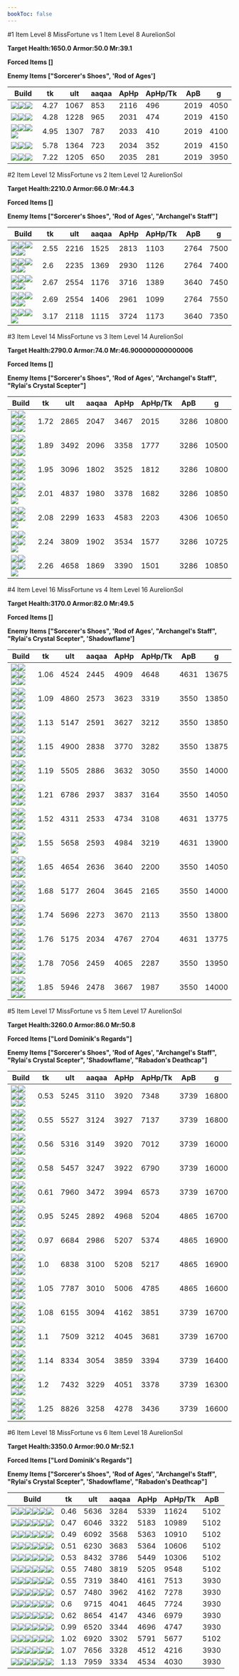 ```yaml
---
bookToc: false
---
```


#1 Item Level 8 MissFortune vs 1 Item Level 8 AurelionSol

**Target Health:1650.0 Armor:50.0 Mr:39.1**


**Forced Items []**


**Enemy Items ["Sorcerer's Shoes", 'Rod of Ages']**




Build | tk | ult | aaqaa |ApHp | ApHp/Tk | ApB | g
-|-|-|-|-|-|-|-
![](/item/3153.png)![](/item/1001.png)![](/item/1055.png)|4.27|1067|853|2116|496|2019|4050
![](/item/6671.png)![](/item/1001.png)![](/item/1055.png)|4.28|1228|965|2031|474|2019|4150
![](/item/3095.png)![](/item/1001.png)![](/item/1055.png)![](/item/1036.png)|4.95|1307|787|2033|410|2019|4100
![](/item/3031.png)![](/item/1001.png)![](/item/1055.png)|5.78|1364|723|2034|352|2019|4150
![](/item/6694.png)![](/item/1001.png)![](/item/1055.png)|7.22|1205|650|2035|281|2019|3950




























































#2 Item Level 12 MissFortune vs 2 Item Level 12 AurelionSol

**Target Health:2210.0 Armor:66.0 Mr:44.3**


**Forced Items []**


**Enemy Items ["Sorcerer's Shoes", 'Rod of Ages', "Archangel's Staff"]**




Build | tk | ult | aaqaa |ApHp | ApHp/Tk | ApB | g
-|-|-|-|-|-|-|-
![](/item/6671.png)![](/item/3095.png)![](/item/1001.png)![](/item/1055.png)![](/item/1036.png)|2.55|2216|1525|2813|1103|2764|7500
![](/item/3153.png)![](/item/6676.png)![](/item/1001.png)![](/item/1055.png)![](/item/1036.png)|2.6|2235|1369|2930|1126|2764|7400
![](/item/3091.png)![](/item/3142.png)![](/item/1055.png)![](/item/1036.png)![](/item/1036.png)|2.67|2554|1176|3716|1389|3640|7450
![](/item/3153.png)![](/item/3142.png)![](/item/1055.png)![](/item/1036.png)![](/item/1036.png)|2.69|2554|1406|2961|1099|2764|7550
![](/item/3031.png)![](/item/3091.png)![](/item/1001.png)![](/item/1055.png)|3.17|2118|1115|3724|1173|3640|7350




























































#3 Item Level 14 MissFortune vs 3 Item Level 14 AurelionSol

**Target Health:2790.0 Armor:74.0 Mr:46.900000000000006**


**Forced Items []**


**Enemy Items ["Sorcerer's Shoes", 'Rod of Ages', "Archangel's Staff", "Rylai's Crystal Scepter"]**




Build | tk | ult | aaqaa |ApHp | ApHp/Tk | ApB | g
-|-|-|-|-|-|-|-
![](/item/3153.png)![](/item/6676.png)![](/item/6671.png)![](/item/1001.png)![](/item/1055.png)![](/item/1036.png)|1.72|2865|2047|3467|2015|3286|10800
![](/item/6671.png)![](/item/3036.png)![](/item/6676.png)![](/item/1001.png)![](/item/1055.png)![](/item/1036.png)|1.89|3492|2096|3358|1777|3286|10500
![](/item/3153.png)![](/item/3036.png)![](/item/6675.png)![](/item/1001.png)![](/item/1055.png)![](/item/1036.png)|1.95|3096|1802|3525|1812|3286|10800
![](/item/3036.png)![](/item/6676.png)![](/item/3142.png)![](/item/1055.png)![](/item/1038.png)|2.01|4837|1980|3378|1682|3286|10850
![](/item/3153.png)![](/item/3091.png)![](/item/6675.png)![](/item/1001.png)![](/item/1055.png)|2.08|2299|1633|4583|2203|4306|10650
![](/item/3153.png)![](/item/3142.png)![](/item/6696.png)![](/item/1055.png)![](/item/1037.png)|2.24|3809|1902|3534|1577|3286|10725
![](/item/3036.png)![](/item/6696.png)![](/item/3142.png)![](/item/1055.png)![](/item/1038.png)|2.26|4658|1869|3390|1501|3286|10850




























































#4 Item Level 16 MissFortune vs 4 Item Level 16 AurelionSol

**Target Health:3170.0 Armor:82.0 Mr:49.5**


**Forced Items []**


**Enemy Items ["Sorcerer's Shoes", 'Rod of Ages', "Archangel's Staff", "Rylai's Crystal Scepter", 'Shadowflame']**




Build | tk | ult | aaqaa |ApHp | ApHp/Tk | ApB | g
-|-|-|-|-|-|-|-
![](/item/3153.png)![](/item/6676.png)![](/item/3036.png)![](/item/3091.png)![](/item/1001.png)![](/item/1037.png)|1.06|4524|2445|4909|4648|4631|13675
![](/item/6671.png)![](/item/3036.png)![](/item/6676.png)![](/item/3085.png)![](/item/1038.png)![](/item/1036.png)|1.09|4860|2573|3623|3319|3550|13850
![](/item/6671.png)![](/item/3036.png)![](/item/6676.png)![](/item/3046.png)![](/item/1038.png)![](/item/1036.png)|1.13|5147|2591|3627|3212|3550|13850
![](/item/3153.png)![](/item/6676.png)![](/item/6671.png)![](/item/3036.png)![](/item/1001.png)![](/item/1037.png)|1.15|4900|2838|3770|3282|3550|13875
![](/item/6671.png)![](/item/3036.png)![](/item/6676.png)![](/item/3095.png)![](/item/1001.png)![](/item/1038.png)|1.19|5505|2886|3632|3050|3550|14000
![](/item/3036.png)![](/item/6676.png)![](/item/3142.png)![](/item/3153.png)![](/item/1038.png)![](/item/1036.png)|1.21|6786|2937|3837|3164|3550|14050
![](/item/6671.png)![](/item/3095.png)![](/item/3036.png)![](/item/3091.png)![](/item/1001.png)![](/item/1037.png)|1.52|4311|2533|4734|3108|4631|13775
![](/item/3091.png)![](/item/3142.png)![](/item/3036.png)![](/item/3153.png)![](/item/1038.png)|1.55|5658|2593|4984|3219|4631|13900
![](/item/6671.png)![](/item/3095.png)![](/item/3036.png)![](/item/3094.png)![](/item/1038.png)![](/item/1036.png)|1.65|4654|2636|3640|2200|3550|14050
![](/item/6671.png)![](/item/3036.png)![](/item/3087.png)![](/item/6696.png)![](/item/1001.png)![](/item/1038.png)|1.68|5177|2604|3645|2165|3550|14000
![](/item/3031.png)![](/item/3036.png)![](/item/3046.png)![](/item/6676.png)![](/item/1001.png)![](/item/1038.png)|1.74|5696|2273|3670|2113|3550|13800
![](/item/3036.png)![](/item/3091.png)![](/item/6696.png)![](/item/6675.png)![](/item/1001.png)![](/item/1037.png)|1.76|5175|2034|4767|2704|4631|13775
![](/item/3036.png)![](/item/3072.png)![](/item/3087.png)![](/item/3142.png)![](/item/1038.png)![](/item/1036.png)|1.78|7056|2459|4065|2287|3550|13950
![](/item/3095.png)![](/item/3036.png)![](/item/6696.png)![](/item/3031.png)![](/item/1001.png)![](/item/1038.png)|1.85|5946|2478|3667|1987|3550|14000




























































#5 Item Level 17 MissFortune vs 5 Item Level 17 AurelionSol

**Target Health:3260.0 Armor:86.0 Mr:50.8**


**Forced Items ["Lord Dominik's Regards"]**


**Enemy Items ["Sorcerer's Shoes", 'Rod of Ages', "Archangel's Staff", "Rylai's Crystal Scepter", 'Shadowflame', "Rabadon's Deathcap"]**




Build | tk | ult | aaqaa |ApHp | ApHp/Tk | ApB | g
-|-|-|-|-|-|-|-
![](/item/6671.png)![](/item/3036.png)![](/item/6676.png)![](/item/3085.png)![](/item/3153.png)![](/item/1038.png)|0.53|5245|3110|3920|7348|3739|16800
![](/item/6671.png)![](/item/3036.png)![](/item/6676.png)![](/item/3046.png)![](/item/3153.png)![](/item/1038.png)|0.55|5527|3124|3927|7137|3739|16800
![](/item/3153.png)![](/item/6676.png)![](/item/6671.png)![](/item/3036.png)![](/item/3087.png)![](/item/1001.png)|0.56|5316|3149|3920|7012|3739|16000
![](/item/3153.png)![](/item/6676.png)![](/item/6671.png)![](/item/3036.png)![](/item/3095.png)![](/item/1001.png)|0.58|5457|3247|3922|6790|3739|16000
![](/item/3036.png)![](/item/6676.png)![](/item/3142.png)![](/item/3153.png)![](/item/3095.png)![](/item/1038.png)|0.61|7960|3472|3994|6573|3739|16700
![](/item/6671.png)![](/item/3036.png)![](/item/6676.png)![](/item/3085.png)![](/item/3091.png)![](/item/1038.png)|0.95|5245|2892|4968|5204|4865|16700
![](/item/3091.png)![](/item/3142.png)![](/item/3036.png)![](/item/3153.png)![](/item/3087.png)![](/item/1038.png)|0.97|6684|2986|5207|5374|4865|16900
![](/item/3091.png)![](/item/3142.png)![](/item/3036.png)![](/item/3153.png)![](/item/3095.png)![](/item/1038.png)|1.0|6838|3100|5208|5217|4865|16900
![](/item/3036.png)![](/item/6676.png)![](/item/3142.png)![](/item/3087.png)![](/item/3091.png)![](/item/1038.png)|1.05|7787|3010|5006|4785|4865|16600
![](/item/6671.png)![](/item/3036.png)![](/item/6676.png)![](/item/3085.png)![](/item/3072.png)![](/item/1038.png)|1.08|6155|3094|4162|3851|3739|16700
![](/item/3153.png)![](/item/3142.png)![](/item/6696.png)![](/item/3087.png)![](/item/3036.png)![](/item/1038.png)|1.1|7509|3212|4045|3681|3739|16700
![](/item/3036.png)![](/item/6676.png)![](/item/3142.png)![](/item/3087.png)![](/item/3095.png)![](/item/1038.png)|1.14|8334|3054|3859|3394|3739|16400
![](/item/3153.png)![](/item/3142.png)![](/item/6696.png)![](/item/3036.png)![](/item/6695.png)![](/item/1038.png)|1.2|7432|3229|4051|3378|3739|16300
![](/item/3036.png)![](/item/6696.png)![](/item/3142.png)![](/item/3072.png)![](/item/3095.png)![](/item/1038.png)|1.25|8826|3258|4278|3436|3739|16600




























































#6 Item Level 18 MissFortune vs 6 Item Level 18 AurelionSol

**Target Health:3350.0 Armor:90.0 Mr:52.1**


**Forced Items ["Lord Dominik's Regards"]**


**Enemy Items ["Sorcerer's Shoes", 'Rod of Ages', "Archangel's Staff", "Rylai's Crystal Scepter", 'Shadowflame', "Rabadon's Deathcap"]**




Build | tk | ult | aaqaa |ApHp | ApHp/Tk | ApB
-|-|-|-|-|-|-
![](/item/3153.png)![](/item/6676.png)![](/item/3036.png)![](/item/3091.png)![](/item/3115.png)![](/item/6671.png)|0.46|5636|3284|5339|11624|5102
![](/item/6671.png)![](/item/3036.png)![](/item/6676.png)![](/item/3095.png)![](/item/3091.png)![](/item/3115.png)|0.47|6046|3322|5183|10989|5102
![](/item/3153.png)![](/item/6676.png)![](/item/6671.png)![](/item/3036.png)![](/item/3087.png)![](/item/3091.png)|0.49|6092|3568|5363|10910|5102
![](/item/3153.png)![](/item/6676.png)![](/item/6671.png)![](/item/3036.png)![](/item/3095.png)![](/item/3091.png)|0.51|6230|3683|5364|10606|5102
![](/item/3036.png)![](/item/6676.png)![](/item/3142.png)![](/item/3153.png)![](/item/3095.png)![](/item/3091.png)|0.53|8432|3786|5449|10306|5102
![](/item/6671.png)![](/item/3036.png)![](/item/6676.png)![](/item/3095.png)![](/item/3091.png)![](/item/6696.png)|0.55|7480|3819|5205|9548|5102
![](/item/3153.png)![](/item/6676.png)![](/item/6671.png)![](/item/3036.png)![](/item/3087.png)![](/item/6696.png)|0.55|7319|3840|4161|7513|3930
![](/item/3153.png)![](/item/6676.png)![](/item/6671.png)![](/item/3036.png)![](/item/3095.png)![](/item/6696.png)|0.57|7480|3962|4162|7278|3930
![](/item/3036.png)![](/item/6676.png)![](/item/3142.png)![](/item/3153.png)![](/item/3095.png)![](/item/3072.png)|0.6|9715|4041|4645|7724|3930
![](/item/6671.png)![](/item/3036.png)![](/item/6676.png)![](/item/3095.png)![](/item/3072.png)![](/item/6696.png)|0.62|8654|4147|4346|6979|3930
![](/item/3153.png)![](/item/3072.png)![](/item/3036.png)![](/item/3085.png)![](/item/3095.png)![](/item/3031.png)|0.99|6520|3344|4696|4747|3930
![](/item/3031.png)![](/item/3091.png)![](/item/3072.png)![](/item/3036.png)![](/item/3094.png)![](/item/3095.png)|1.02|6920|3302|5791|5677|5102
![](/item/3095.png)![](/item/3036.png)![](/item/6696.png)![](/item/3031.png)![](/item/3072.png)![](/item/3085.png)|1.07|7656|3328|4512|4216|3930
![](/item/3031.png)![](/item/3072.png)![](/item/3036.png)![](/item/3087.png)![](/item/3094.png)![](/item/6696.png)|1.13|7959|3334|4534|4030|3930




























































